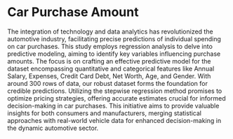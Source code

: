 # Car Purchase Amount

The integration of technology and data analytics has revolutionized the automotive industry, facilitating precise predictions of individual spending on car purchases. This study employs regression analysis to delve into predictive modeling, aiming to identify key variables influencing purchase amounts. The focus is on crafting an effective predictive model for the dataset encompassing quantitative and categorical features like Annual Salary, Expenses, Credit Card Debt, Net Worth, Age, and Gender. With around 300 rows of data, our robust dataset forms the foundation for credible predictions. Utilizing the stepwise regression method promises to optimize pricing strategies, offering accurate estimates crucial for informed decision-making in car purchases. This initiative aims to provide valuable insights for both consumers and manufacturers, merging statistical approaches with real-world vehicle data for enhanced decision-making in the dynamic automotive sector.
